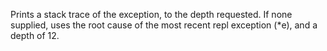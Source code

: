 Prints a stack trace of the exception, to the depth requested. If none supplied, uses the root cause of the
  most recent repl exception (*e), and a depth of 12.